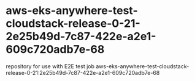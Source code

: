 # aws-eks-anywhere-test-cloudstack-release-0-21-2e25b49d-7c87-422e-a2e1-609c720adb7e-68
repository for use with E2E test job aws-eks-anywhere-test-cloudstack-release-0-21:2e25b49d-7c87-422e-a2e1-609c720adb7e-68
